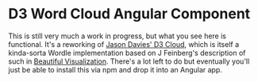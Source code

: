 # D3 Word Cloud Angular Component

This is still very much a work in progress, but what you see here is functional. It's a reworking of [Jason Davies' D3 Cloud](https://github.com/jasondavies/d3-cloud), which is itself a kinda-sorta Wordle implementation based on J Feinberg's description of such in [Beautiful Visualization](http://static.mrfeinberg.com/bv_ch03.pdf). There's a lot left to do but eventually you'll just be able to install this via npm and drop it into an Angular app. 
